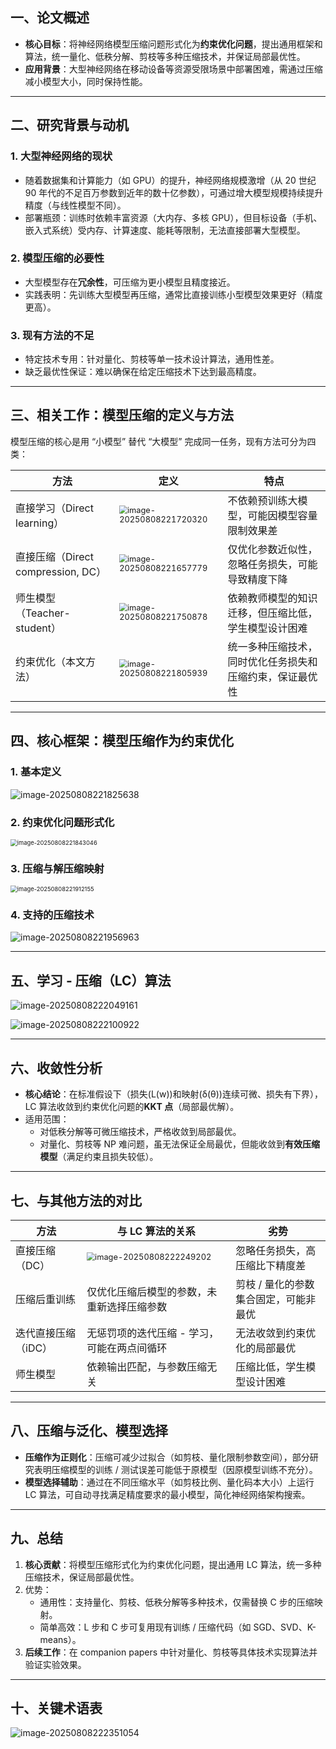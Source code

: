 ## 一、论文概述

- **核心目标**：将神经网络模型压缩问题形式化为**约束优化问题**，提出通用框架和算法，统一量化、低秩分解、剪枝等多种压缩技术，并保证局部最优性。
- **应用背景**：大型神经网络在移动设备等资源受限场景中部署困难，需通过压缩减小模型大小，同时保持性能。

------



## 二、研究背景与动机

### 1. 大型神经网络的现状

- 随着数据集和计算能力（如 GPU）的提升，神经网络规模激增（从 20 世纪 90 年代的不足百万参数到近年的数十亿参数），可通过增大模型规模持续提升精度（与线性模型不同）。
- 部署瓶颈：训练时依赖丰富资源（大内存、多核 GPU），但目标设备（手机、嵌入式系统）受内存、计算速度、能耗等限制，无法直接部署大型模型。

### 2. 模型压缩的必要性

- 大型模型存在**冗余性**，可压缩为更小模型且精度接近。
- 实践表明：先训练大型模型再压缩，通常比直接训练小型模型效果更好（精度更高）。

### 3. 现有方法的不足

- 特定技术专用：针对量化、剪枝等单一技术设计算法，通用性差。
- 缺乏最优性保证：难以确保在给定压缩技术下达到最高精度。

------



## 三、相关工作：模型压缩的定义与方法

模型压缩的核心是用 “小模型” 替代 “大模型” 完成同一任务，现有方法可分为四类：

| 方法                               | 定义                                                         | 特点                                                     |
| ---------------------------------- | ------------------------------------------------------------ | -------------------------------------------------------- |
| 直接学习（Direct learning）        | <img src="C:\Users\bri\AppData\Roaming\Typora\typora-user-images\image-20250808221720320.png" alt="image-20250808221720320" style="zoom: 80%;" /> | 不依赖预训练大模型，可能因模型容量限制效果差             |
| 直接压缩（Direct compression, DC） | <img src="C:\Users\bri\AppData\Roaming\Typora\typora-user-images\image-20250808221657779.png" alt="image-20250808221657779" style="zoom:80%;" /> | 仅优化参数近似性，忽略任务损失，可能导致精度下降         |
| 师生模型（Teacher-student）        | <img src="C:\Users\bri\AppData\Roaming\Typora\typora-user-images\image-20250808221750878.png" alt="image-20250808221750878" style="zoom:80%;" /> | 依赖教师模型的知识迁移，但压缩比低，学生模型设计困难     |
| 约束优化（本文方法）               | <img src="C:\Users\bri\AppData\Roaming\Typora\typora-user-images\image-20250808221805939.png" alt="image-20250808221805939" style="zoom:80%;" /> | 统一多种压缩技术，同时优化任务损失和压缩约束，保证最优性 |

------



## 四、核心框架：模型压缩作为约束优化

### 1. 基本定义

![image-20250808221825638](C:\Users\bri\AppData\Roaming\Typora\typora-user-images\image-20250808221825638.png)

### 2. 约束优化问题形式化

<img src="C:\Users\bri\AppData\Roaming\Typora\typora-user-images\image-20250808221843046.png" alt="image-20250808221843046" style="zoom: 67%;" />

### 3. 压缩与解压缩映射

<img src="C:\Users\bri\AppData\Roaming\Typora\typora-user-images\image-20250808221912155.png" alt="image-20250808221912155" style="zoom:67%;" />

### 4. 支持的压缩技术

![image-20250808221956963](C:\Users\bri\AppData\Roaming\Typora\typora-user-images\image-20250808221956963.png)

------



## 五、学习 - 压缩（LC）算法

![image-20250808222049161](C:\Users\bri\AppData\Roaming\Typora\typora-user-images\image-20250808222049161.png)

![image-20250808222100922](C:\Users\bri\AppData\Roaming\Typora\typora-user-images\image-20250808222100922.png)

------



## 六、收敛性分析

- **核心结论**：在标准假设下（损失\(L(w)\)和映射\(δ(θ)\)连续可微、损失有下界），LC 算法收敛到约束优化问题的**KKT 点**（局部最优解）。
- 适用范围：
  - 对低秩分解等可微压缩技术，严格收敛到局部最优。
  - 对量化、剪枝等 NP 难问题，虽无法保证全局最优，但能收敛到**有效压缩模型**（满足约束且损失较低）。

------



## 七、与其他方法的对比

| 方法                | 与 LC 算法的关系                                             | 劣势                                  |
| ------------------- | ------------------------------------------------------------ | ------------------------------------- |
| 直接压缩（DC）      | <img src="C:\Users\bri\AppData\Roaming\Typora\typora-user-images\image-20250808222249202.png" alt="image-20250808222249202" style="zoom: 80%;" /> | 忽略任务损失，高压缩比下精度差        |
| 压缩后重训练        | 仅优化压缩后模型的参数，未重新选择压缩参数                   | 剪枝 / 量化的参数集合固定，可能非最优 |
| 迭代直接压缩（iDC） | 无惩罚项的迭代压缩 - 学习，可能在两点间循环                  | 无法收敛到约束优化的局部最优          |
| 师生模型            | 依赖输出匹配，与参数压缩无关                                 | 压缩比低，学生模型设计困难            |

------



## 八、压缩与泛化、模型选择

- **压缩作为正则化**：压缩可减少过拟合（如剪枝、量化限制参数空间），部分研究表明压缩模型的训练 / 测试误差可能低于原模型（因原模型训练不充分）。
- **模型选择辅助**：通过在不同压缩水平（如剪枝比例、量化码本大小）上运行 LC 算法，可自动寻找满足精度要求的最小模型，简化神经网络架构搜索。

------



## 九、总结

1. **核心贡献**：将模型压缩形式化为约束优化问题，提出通用 LC 算法，统一多种压缩技术，保证局部最优性。
2. 优势：
   - 通用性：支持量化、剪枝、低秩分解等多种技术，仅需替换 C 步的压缩映射。
   - 简单高效：L 步和 C 步可复用现有训练 / 压缩代码（如 SGD、SVD、K-means）。
3. **后续工作**：在 companion papers 中针对量化、剪枝等具体技术实现算法并验证实验效果。

------



## 十、关键术语表

![image-20250808222351054](C:\Users\bri\AppData\Roaming\Typora\typora-user-images\image-20250808222351054.png)